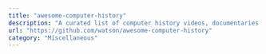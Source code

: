 ```yaml
---
title: "awesome-computer-history"
description: "A curated list of computer history videos, documentaries and related folklore."
url: "https://github.com/watson/awesome-computer-history"
category: "Miscellaneous"
---
```

